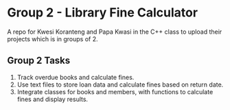 # Group 2 -  Library Fine Calculator
A repo for Kwesi Koranteng and Papa Kwasi in the C++ class to upload their projects which is in groups of 2.

## Group 2 Tasks
 1. Track overdue books and calculate fines.
 2. Use text files to store loan data and calculate fines based on return date.
 3. Integrate classes for books and members, with functions to calculate fines and display results.



